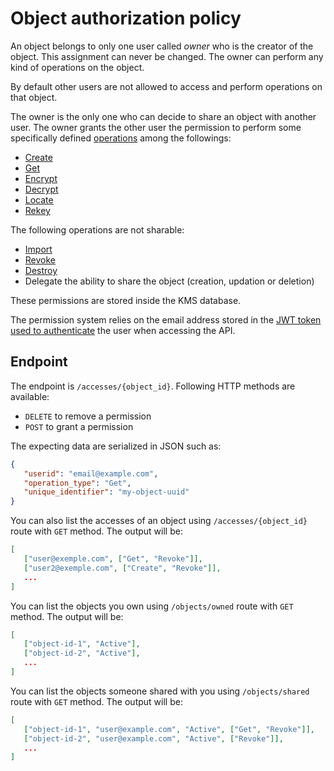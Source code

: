 # Object authorization policy

An object belongs to only one user called *owner* who is the creator of the object. This assignment can never be changed.
The owner can perform any kind of operations on the object.

By default other users are not allowed to access and perform operations on that object.

The owner is the only one who can decide to share an object with another user. The owner grants the other user the permission to perform some specifically defined [operations](kmip_2_1/operations.md) among the followings:

- [Create](kmip_2_1/operations.md#create)
- [Get](kmip_2_1/operations.md#get)
- [Encrypt](kmip_2_1/operations.md#encrypt)
- [Decrypt](kmip_2_1/operations.md#decrypt)
- [Locate](kmip_2_1/operations.md#locate)
- [Rekey](kmip_2_1/operations.md#re-key-key-pair)

The following operations are not sharable:

- [Import](kmip_2_1/operations.md#import)
- [Revoke](kmip_2_1/operations.md#revoke)
- [Destroy](kmip_2_1/operations.md#destroy)
- Delegate the ability to share the object (creation, updation or deletion)

These permissions are stored inside the KMS database.

The permission system relies on the email address stored in the [JWT token used to authenticate](api.md#authentication) the user when accessing the API.

## Endpoint

The endpoint is `/accesses/{object_id}`. Following HTTP methods are available:

- `DELETE` to remove a permission
- `POST` to grant a permission

The expecting data are serialized in JSON such as:

```json
{
   "userid": "email@example.com",
   "operation_type": "Get",
   "unique_identifier": "my-object-uuid"
}
```

You can also list the accesses of an object using `/accesses/{object_id}` route with `GET` method. The output will be:

```json
[
   ["user@exemple.com", ["Get", "Revoke"]],
   ["user2@exemple.com", ["Create", "Revoke"]],
   ...
]
```

You can list the objects you own using  `/objects/owned` route with `GET` method. The output will be:

```json
[
   ["object-id-1", "Active"],
   ["object-id-2", "Active"],
   ...
]
```

You can list the objects someone shared with you using  `/objects/shared` route with `GET` method. The output will be:

```json
[
   ["object-id-1", "user@example.com", "Active", ["Get", "Revoke"]],
   ["object-id-2", "user@example.com", "Active", ["Revoke"]],
   ...
]
```
